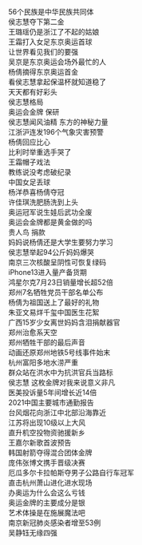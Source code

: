 56个民族是中华民族共同体  
侯志慧夺下第二金  
王璐瑶仍是浙江了不起的姑娘  
王霜打入女足东京奥运首球  
让世界看见我们的要强  
吴京是东京奥运会场外最忙的人  
杨倩摘得东京奥运首金  
看侯志慧拿起保温杯就知道稳了  
天天都有好彩头  
侯志慧格局  
奥运会金牌 保研  
侯志慧闻风油精 东方的神秘力量  
江浙沪连发196个气象灾害预警  
杨倩回应比心  
比利时举重选手哭了  
王霜帽子戏法  
教练说没考虑破纪录  
中国女足丢球  
杨洋恭喜杨倩夺冠  
许佳琪洗肥肠洗到上头  
奥运冠军说生娃后武功全废  
奥运会金牌都是黄金做的吗  
贵人鸟 捐款  
妈妈说杨倩还是大学生要努力学习  
侯志慧举起94公斤妈妈爆哭  
南京三次核酸呈阴性可恢复绿码  
iPhone13进入量产备货期  
鸿星尔克7月23日销量增长超52倍  
郑州7名牺牲党员干部名单公布  
杨倩为祖国送上了最好的礼物  
朱亚文易烊千玺中国医生花絮  
广西15岁少女离世妈妈含泪捐献器官  
郑州治愈系天空  
郑州牺牲干部的最后声音  
动画还原郑州地铁5号线事件始末  
杭州富阳多地水涝严重  
群众站在洪水中为抗洪官兵当路标  
侯志慧 这枚金牌对我来说意义非凡  
医美投诉量5年间增长近14倍  
2021中国主要城市通勤报告  
台风烟花向浙江中北部沿海靠近  
江苏将出现10级以上大风  
直升机空投物资驰援新乡  
王嘉尔新歌首波预告  
韩国射箭夺得混合团体金牌  
庞伟张博文携手晋级决赛  
厄瓜多尔卡拉帕斯夺男子公路自行车冠军  
直击杭州萧山进化进水现场  
办奥运为什么会这么亏钱  
奥运金牌的主要成分是银  
艺术体操是在施展魔法吧  
南京新冠肺炎感染者增至53例  
吴静钰无缘四强  
